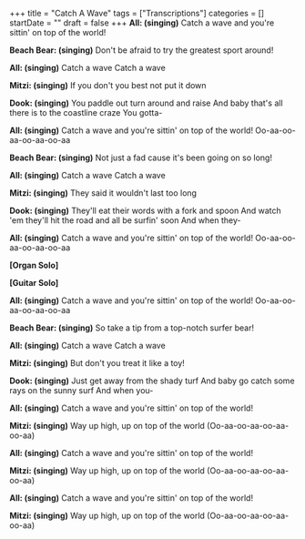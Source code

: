 +++
title = "Catch A Wave"
tags = ["Transcriptions"]
categories = []
startDate = ""
draft = false
+++
**All: (singing)**
Catch a wave and you're sittin' on top of the world!

**Beach Bear: (singing)**
Don't be afraid to try the greatest sport around!

**All: (singing)**
Catch a wave
Catch a wave

**Mitzi: (singing)**
If you don't you best not put it down

**Dook: (singing)**
You paddle out turn around and raise
And baby that's all there is to the coastline craze
You gotta-

**All: (singing)**
Catch a wave and you're sittin' on top of the world!
Oo-aa-oo-aa-oo-aa-oo-aa

**Beach Bear: (singing)**
Not just a fad cause it's been going on so long!

**All: (singing)**
Catch a wave
Catch a wave

**Mitzi: (singing)**
They said it wouldn't last too long

**Dook: (singing)**
They'll eat their words with a fork and spoon
And watch 'em they'll hit the road and all be surfin' soon
And when they-

**All: (singing)**
Catch a wave and you're sittin' on top of the world!
Oo-aa-oo-aa-oo-aa-oo-aa

**[Organ Solo]**

**[Guitar Solo]**

**All: (singing)**
Catch a wave and you're sittin' on top of the world!
Oo-aa-oo-aa-oo-aa-oo-aa

**Beach Bear: (singing)**
So take a tip from a top-notch surfer bear!

**All: (singing)**
Catch a wave
Catch a wave

**Mitzi: (singing)**
But don't you treat it like a toy!

**Dook: (singing)**
Just get away from the shady turf
And baby go catch some rays on the sunny surf
And when you-

**All: (singing)**
Catch a wave and you're sittin' on top of the world!

**Mitzi: (singing)**
Way up high, up on top of the world (Oo-aa-oo-aa-oo-aa-oo-aa)

**All: (singing)**
Catch a wave and you're sittin' on top of the world!

**Mitzi: (singing)**
Way up high, up on top of the world (Oo-aa-oo-aa-oo-aa-oo-aa)

**All: (singing)**
Catch a wave and you're sittin' on top of the world!

**Mitzi: (singing)**
Way up high, up on top of the world (Oo-aa-oo-aa-oo-aa-oo-aa)

